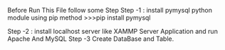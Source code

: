 Before Run This File follow some Step
Step -1 : install pymysql python module using pip method
            >>>pip install pymysql

Step -2 : install localhost server like XAMMP Server Application and run Apache And MySQL
Step -3 Create DataBase and Table.
